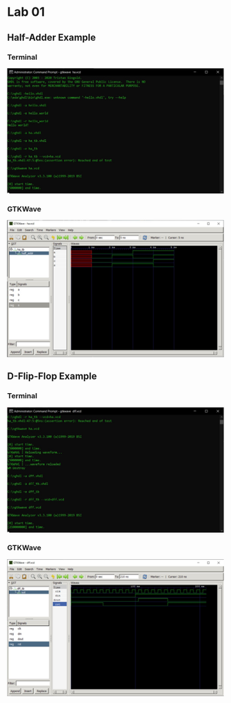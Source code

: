 # Lab 01

## Half-Adder Example
### Terminal
![Screenshot of Windows Terminal](https://github.com/smGarc/CPE322/blob/main/Labs/Screenshots/Half-Adder-01.jpg)

### GTKWave 
![Screenshot of GTKWave displaying the Half-Adder Example](https://github.com/smGarc/CPE322/blob/main/Labs/Screenshots/Half-Adder-02.jpg)

## D-Flip-Flop Example
### Terminal
![Screenshot of Windows Terminal](https://github.com/smGarc/CPE322/blob/main/Labs/Screenshots/D-Flip-Flop-01.jpg)

### GTKWave
![Screenshot of GTKWave displaying the D-Flip-Flop Example](https://github.com/smGarc/CPE322/blob/main/Labs/Screenshots/D-Flip-Flop-02.jpg)
